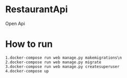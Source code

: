 # RestaurantApi
Open Api
# How to run
```
1.docker-compose run web manage.py makemigrations\n
2.docker-compose run web manage.py migrate 
3.docker-compose run web manage.py createsuperuser
4.docker-compose up
```
